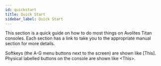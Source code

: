 ```yaml
---
id: quickstart 
title: Quick Start
sidebar_label: Quick Start
---
```


This section is a quick guide on how to do most things on Avolites Titan
consoles. Each section has a link to take you to the appropriate manual
section for more details.

Softkeys (the A-G menu buttons next to the screen) are shown like 
\[This\]. Physical labelled buttons on the console are
shown like \<This\>.
